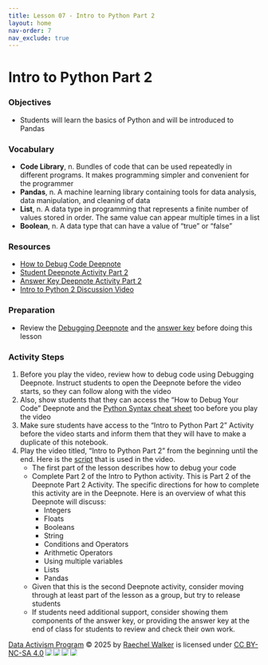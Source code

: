 ```yaml
---
title: Lesson 07 - Intro to Python Part 2
layout: home
nav-order: 7
nav_exclude: true
---
```




# Intro to Python Part 2

### Objectives
- Students will learn the basics of Python and will be introduced to Pandas

### Vocabulary
- **Code Library**, n. ​​Bundles of code that can be used repeatedly in different programs. It makes programming simpler and convenient for the programmer
- **Pandas**, n. A machine learning library containing tools for data analysis, data manipulation, and cleaning of data
- **List**, n. A data type in programming that represents a finite number of values stored in order. The same value can appear multiple times in a list
- **Boolean**, n. A data type that can have a value of “true” or “false”

### Resources
- <a href = "https://deepnote.com/workspace/data-activism-2024-72fc3bef-ee31-4913-b181-743e47f73b00/project/Debugging-Lesson-9511a4a1-0dc4-47e6-8391-8e1c4fee7add/notebook/Debugging%252520Lesson-7f0da36ff75d4820ab42361a482ab8a4">How to Debug Code Deepnote</a>
- <a href = "https://deepnote.com/workspace/data-activism-2024-72fc3bef-ee31-4913-b181-743e47f73b00/project/Intro-to-Python-Part-2-Student-Version-63c8f548-1fac-4bde-b13f-5806f6c08ec8/notebook/notebook-7f12e6c8003446aa862f7e935e716e08">Student Deepnote Activity Part 2</a>
- <a href = "https://deepnote.com/workspace/data-activism-2024-72fc3bef-ee31-4913-b181-743e47f73b00/project/Intro-to-Python-Part-2-ANSWER-KEY-3f9edc0c-c99f-42bb-9775-bccd6ac60f9a/notebook/helping.py">Answer Key Deepnote Activity Part 2</a>
- <a href = "https://drive.google.com/file/d/1EzuaoOz7s3xyf9qzsL6pAZqT3Bn8vmng/view?usp=drive_link">Intro to Python 2 Discussion Video</a>

### Preparation
- Review the <a href = "https://deepnote.com/workspace/data-activism-2024-72fc3bef-ee31-4913-b181-743e47f73b00/project/Debugging-Lesson-9511a4a1-0dc4-47e6-8391-8e1c4fee7add/notebook/Debugging%252520Lesson-7f0da36ff75d4820ab42361a482ab8a4">Debugging Deepnote</a> and the <a href = "https://deepnote.com/workspace/data-activism-2024-72fc3bef-ee31-4913-b181-743e47f73b00/project/Intro-to-Python-Part-2-ANSWER-KEY-3f9edc0c-c99f-42bb-9775-bccd6ac60f9a/notebook/helping.py">answer key</a> before doing this lesson

### Activity Steps
1. Before you play the video, review how to debug code using Debugging Deepnote. Instruct students to open the Deepnote before the video starts, so they can follow along with the video
2. Also, show students that they can access the “How to Debug Your Code” Deepnote and the <a href = "https://drive.google.com/file/d/1WpEBweCLUB7ExIWxNmapnGCEqwGf5MvC/view?usp=drive_link">Python Syntax cheat sheet</a> too before you play the video
3. Make sure students have access to the “Intro to Python Part 2” Activity before the video starts and inform them that they will have to make a duplicate of this notebook.
4. Play the video titled, “Intro to Python Part 2” from the beginning until the end. Here is the <a href = "https://docs.google.com/document/d/1svWmxHZzEtahBNb2jdyZxSF0_Nz9emYO2-OWAcQi05I/edit?tab=t.0">script</a> that is used in the video.
    - The first part of the lesson describes how to debug your code 
    - Complete Part 2 of the Intro to Python activity. This is Part 2 of the Deepnote Part 2 Activity. The specific directions for how to complete this activity are in the Deepnote. Here is an overview of what this Deepnote will discuss:
        - Integers
        - Floats
        - Booleans
        - String
        - Conditions and Operators
        - Arithmetic Operators
        - Using multiple variables
        - Lists
        - Pandas
    - Given that this is the second Deepnote activity, consider moving through at least part of the lesson as a group, but try to release students
    - If students need additional support, consider showing them components of the answer key, or providing the answer key at the end of class for students to review and check their own work.






<a href="https://creativecommons.org">Data Activism Program</a> © 2025 by <a href="https://creativecommons.org">Raechel Walker</a> is licensed under <a href="https://creativecommons.org/licenses/by-nc-sa/4.0/">CC BY-NC-SA 4.0</a><img src="https://mirrors.creativecommons.org/presskit/icons/cc.svg" style="max-width: 1em;max-height:1em;margin-left: .2em;"><img src="https://mirrors.creativecommons.org/presskit/icons/by.svg" style="max-width: 1em;max-height:1em;margin-left: .2em;"><img src="https://mirrors.creativecommons.org/presskit/icons/nc.svg" style="max-width: 1em;max-height:1em;margin-left: .2em;"><img src="https://mirrors.creativecommons.org/presskit/icons/sa.svg" style="max-width: 1em;max-height:1em;margin-left: .2em;">